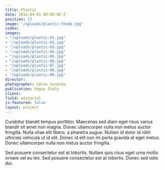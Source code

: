 ```yaml
---
title: Plastic
date: 2014-04-01 00:00:00 Z
position: 13
image: "/uploads/plastic-thumb.jpg"
video: 
images:
- "/uploads/plastic-01.jpg"
- "/uploads/plastic-02.jpg"
- "/uploads/plastic-03.jpg"
- "/uploads/plastic-04.jpg"
- "/uploads/plastic-05.jpg"
- "/uploads/plastic-06.jpg"
- "/uploads/plastic-07.jpg"
- "/uploads/plastic-08.jpg"
- "/uploads/plastic-09.jpg"
director: 
photographer: Sølve Sundsbø
publication: Vogue Italy
client: 
field: editorial
is-featured: false
layout: project
---
```


Curabitur blandit tempus porttitor. Maecenas sed diam eget risus varius blandit sit amet non magna. Donec ullamcorper nulla non metus auctor fringilla. Nulla vitae elit libero, a pharetra augue. Nullam id dolor id nibh ultricies vehicula ut id elit. Donec id elit non mi porta gravida at eget metus. Donec ullamcorper nulla non metus auctor fringilla.

Sed posuere consectetur est at lobortis. Nullam quis risus eget urna mollis ornare vel eu leo. Sed posuere consectetur est at lobortis. Donec sed odio dui.